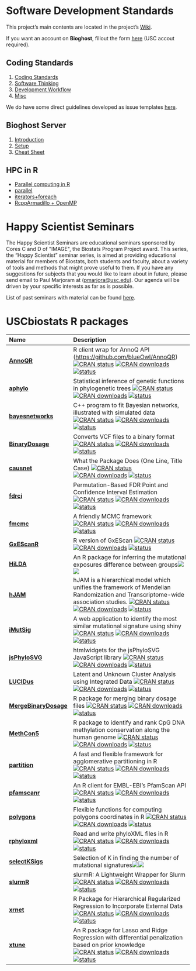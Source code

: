 Software Development Standards
================

This project’s main contents are located in the project’s
[Wiki](https://github.com/USCbiostats/CodingStandards/wiki).

If you want an account on **Bioghost**, fillout the form
[here](https://forms.gle/GLKGfydPj5LmfHWq6) (USC accout required).

## Coding Standards

1.  [Coding Standards](../../wiki/Home#coding-standards)
2.  [Software Thinking](../../wiki/Home#software-thinking)
3.  [Development Workflow](../../wiki/Home#development-workflow)
4.  [Misc](../../wiki/Home#misc)

We do have some direct guidelines developed as issue templates
[here](templates).

## Bioghost Server

1.  [Introduction](../../wiki/Bioghost-server#introduction)
2.  [Setup](../../wiki/Bioghost-server#setup)
3.  [Cheat Sheet](../../wiki/Bioghost-server#cheat-sheet)

## HPC in R

  - [Parallel computing in
    R](../../wiki/HPC-in-R#parallel-computing-in-r)  
  - [parallel](../../wiki/HPC-in-R#parallel)
  - [iterators+foreach](../../wiki/HPC-in-R#foreach)
  - [RcppArmadillo +
    OpenMP](../../wiki/HPC-in-R#rcpparmadillo-and-openmp)

# Happy Scientist Seminars

The Happy Scientist Seminars are educational seminars sponsored by Cores
C and D of "IMAGE", the Biostats Program Project award. This series, the “Happy
Scientist” seminar series, is aimed at providing educational material
for members of Biostats, both students and faculty, about a variety of
tools and methods that might prove useful to them. If you have any
suggestions for subjects that you would like to learn about in future,
please send email to Paul Marjoram at (<pmarjora@usc.edu>). Our agenda
will be driven by your specific interests as far as is possible.

List of past seminars with material can be found
[here](/happy_scientist/).

# USCbiostats R packages

| Name                                                                      | Description                                                                                                                                                                                                                                                                                                                                                                                                                                         |
| :------------------------------------------------------------------------ | :-------------------------------------------------------------------------------------------------------------------------------------------------------------------------------------------------------------------------------------------------------------------------------------------------------------------------------------------------------------------------------------------------------------------------------------------------- |
| [**AnnoQR**](https://github.com/USCbiostats/AnnoQR)                       | R client wrap for AnnoQ API (<https://github.com/blueOwl/AnnoQR>) [![CRAN status](https://www.r-pkg.org/badges/version/AnnoQR)](https://CRAN.R-project.org/package=AnnoQR) [![CRAN downloads](http://cranlogs.r-pkg.org/badges/grand-total/AnnoQR)](https://cran.r-project.org/package=AnnoQR) [![status](https://tinyverse.netlify.com/badge/AnnoQR)](https://CRAN.R-project.org/package=AnnoQR)                                                   |
| [**aphylo**](https://github.com/USCbiostats/aphylo)                       | Statistical inference of genetic functions in phylogenetic trees [![CRAN status](https://www.r-pkg.org/badges/version/aphylo)](https://CRAN.R-project.org/package=aphylo) [![CRAN downloads](http://cranlogs.r-pkg.org/badges/grand-total/aphylo)](https://cran.r-project.org/package=aphylo) [![status](https://tinyverse.netlify.com/badge/aphylo)](https://CRAN.R-project.org/package=aphylo)                                                    |
| [**bayesnetworks**](https://github.com/USCbiostats/bayesnetworks)         | C++ program to fit Bayesian networks, illustrated with simulated data [![CRAN status](https://www.r-pkg.org/badges/version/bayesnetworks)](https://CRAN.R-project.org/package=bayesnetworks) [![CRAN downloads](http://cranlogs.r-pkg.org/badges/grand-total/bayesnetworks)](https://cran.r-project.org/package=bayesnetworks) [![status](https://tinyverse.netlify.com/badge/bayesnetworks)](https://CRAN.R-project.org/package=bayesnetworks)     |
| [**BinaryDosage**](https://github.com/USCbiostats/BinaryDosage)           | Converts VCF files to a binary format [![CRAN status](https://www.r-pkg.org/badges/version/BinaryDosage)](https://CRAN.R-project.org/package=BinaryDosage) [![CRAN downloads](http://cranlogs.r-pkg.org/badges/grand-total/BinaryDosage)](https://cran.r-project.org/package=BinaryDosage) [![status](https://tinyverse.netlify.com/badge/BinaryDosage)](https://CRAN.R-project.org/package=BinaryDosage)                                           |
| [**causnet**](https://github.com/USCbiostats/causnet)                     | What the Package Does (One Line, Title Case) [![CRAN status](https://www.r-pkg.org/badges/version/causnet)](https://CRAN.R-project.org/package=causnet) [![CRAN downloads](http://cranlogs.r-pkg.org/badges/grand-total/causnet)](https://cran.r-project.org/package=causnet) [![status](https://tinyverse.netlify.com/badge/causnet)](https://CRAN.R-project.org/package=causnet)                                                                  |
| [**fdrci**](https://github.com/USCbiostats/fdrci)                         | Permutation-Based FDR Point and Confidence Interval Estimation [![CRAN status](https://www.r-pkg.org/badges/version/fdrci)](https://CRAN.R-project.org/package=fdrci) [![CRAN downloads](http://cranlogs.r-pkg.org/badges/grand-total/fdrci)](https://cran.r-project.org/package=fdrci) [![status](https://tinyverse.netlify.com/badge/fdrci)](https://CRAN.R-project.org/package=fdrci)                                                            |
| [**fmcmc**](https://github.com/USCbiostats/fmcmc)                         | A friendly MCMC framework [![CRAN status](https://www.r-pkg.org/badges/version/fmcmc)](https://CRAN.R-project.org/package=fmcmc) [![CRAN downloads](http://cranlogs.r-pkg.org/badges/grand-total/fmcmc)](https://cran.r-project.org/package=fmcmc) [![status](https://tinyverse.netlify.com/badge/fmcmc)](https://CRAN.R-project.org/package=fmcmc)                                                                                                 |
| [**GxEScanR**](https://github.com/USCbiostats/GxEScanR)                   | R version of GxEScan [![CRAN status](https://www.r-pkg.org/badges/version/GxEScanR)](https://CRAN.R-project.org/package=GxEScanR) [![CRAN downloads](http://cranlogs.r-pkg.org/badges/grand-total/GxEScanR)](https://cran.r-project.org/package=GxEScanR) [![status](https://tinyverse.netlify.com/badge/GxEScanR)](https://CRAN.R-project.org/package=GxEScanR)                                                                                    |
| [**HiLDA**](https://github.com/USCbiostats/HiLDA)                         | An R package for inferring the mutational exposures difference between groups[![](https://img.shields.io/badge/Bioconductor%20version-1.0.0-green.svg)](https://www.bioconductor.org/packages/HiLDA)[![](https://img.shields.io/badge/download-2132/total-blue.svg)](https://bioconductor.org/packages/stats/bioc/HiLDA)                                                                                                                            |
| [**hJAM**](https://github.com/USCbiostats/hJAM)                           | hJAM is a hierarchical model which unifies the framework of Mendelian Randomization and Transcriptome-wide association studies. [![CRAN status](https://www.r-pkg.org/badges/version/hJAM)](https://CRAN.R-project.org/package=hJAM) [![CRAN downloads](http://cranlogs.r-pkg.org/badges/grand-total/hJAM)](https://cran.r-project.org/package=hJAM) [![status](https://tinyverse.netlify.com/badge/hJAM)](https://CRAN.R-project.org/package=hJAM) |
| [**iMutSig**](https://github.com/USCbiostats/iMutSig)                     | A web application to identify the most similar mutational signature using shiny [![CRAN status](https://www.r-pkg.org/badges/version/iMutSig)](https://CRAN.R-project.org/package=iMutSig) [![CRAN downloads](http://cranlogs.r-pkg.org/badges/grand-total/iMutSig)](https://cran.r-project.org/package=iMutSig) [![status](https://tinyverse.netlify.com/badge/iMutSig)](https://CRAN.R-project.org/package=iMutSig)                               |
| [**jsPhyloSVG**](https://github.com/USCbiostats/jsPhyloSVG)               | htmlwidgets for the jsPhyloSVG JavaScript library [![CRAN status](https://www.r-pkg.org/badges/version/jsPhyloSVG)](https://CRAN.R-project.org/package=jsPhyloSVG) [![CRAN downloads](http://cranlogs.r-pkg.org/badges/grand-total/jsPhyloSVG)](https://cran.r-project.org/package=jsPhyloSVG) [![status](https://tinyverse.netlify.com/badge/jsPhyloSVG)](https://CRAN.R-project.org/package=jsPhyloSVG)                                           |
| [**LUCIDus**](https://github.com/USCbiostats/LUCIDus)                     | Latent and Unknown Cluster Analysis using Integrated Data [![CRAN status](https://www.r-pkg.org/badges/version/LUCIDus)](https://CRAN.R-project.org/package=LUCIDus) [![CRAN downloads](http://cranlogs.r-pkg.org/badges/grand-total/LUCIDus)](https://cran.r-project.org/package=LUCIDus) [![status](https://tinyverse.netlify.com/badge/LUCIDus)](https://CRAN.R-project.org/package=LUCIDus)                                                     |
| [**MergeBinaryDosage**](https://github.com/USCbiostats/MergeBinaryDosage) | R package for merging binary dosage files [![CRAN status](https://www.r-pkg.org/badges/version/MergeBinaryDosage)](https://CRAN.R-project.org/package=MergeBinaryDosage) [![CRAN downloads](http://cranlogs.r-pkg.org/badges/grand-total/MergeBinaryDosage)](https://cran.r-project.org/package=MergeBinaryDosage) [![status](https://tinyverse.netlify.com/badge/MergeBinaryDosage)](https://CRAN.R-project.org/package=MergeBinaryDosage)         |
| [**MethCon5**](https://github.com/USCbiostats/MethCon5) | R package to identify and rank CpG DNA methylation conservation along the human genome [![CRAN status](https://www.r-pkg.org/badges/version/MethCon5)](https://CRAN.R-project.org/package=methcon5) [![CRAN downloads](http://cranlogs.r-pkg.org/badges/grand-total/MethCon5)](https://cran.r-project.org/package=methcon5) [![status](https://tinyverse.netlify.com/badge/Methcon5)](https://CRAN.R-project.org/package=methcon5)         |
| [**partition**](https://github.com/USCbiostats/partition)                 | A fast and flexible framework for agglomerative partitioning in R [![CRAN status](https://www.r-pkg.org/badges/version/partition)](https://CRAN.R-project.org/package=partition) [![CRAN downloads](http://cranlogs.r-pkg.org/badges/grand-total/partition)](https://cran.r-project.org/package=partition) [![status](https://tinyverse.netlify.com/badge/partition)](https://CRAN.R-project.org/package=partition)                                 |
| [**pfamscanr**](https://github.com/USCbiostats/pfamscanr)                 | An R client for EMBL-EBI’s PfamScan API [![CRAN status](https://www.r-pkg.org/badges/version/pfamscanr)](https://CRAN.R-project.org/package=pfamscanr) [![CRAN downloads](http://cranlogs.r-pkg.org/badges/grand-total/pfamscanr)](https://cran.r-project.org/package=pfamscanr) [![status](https://tinyverse.netlify.com/badge/pfamscanr)](https://CRAN.R-project.org/package=pfamscanr)                                                           |
| [**polygons**](https://github.com/USCbiostats/polygons)                   | Flexible functions for computing polygons coordinates in R [![CRAN status](https://www.r-pkg.org/badges/version/polygons)](https://CRAN.R-project.org/package=polygons) [![CRAN downloads](http://cranlogs.r-pkg.org/badges/grand-total/polygons)](https://cran.r-project.org/package=polygons) [![status](https://tinyverse.netlify.com/badge/polygons)](https://CRAN.R-project.org/package=polygons)                                              |
| [**rphyloxml**](https://github.com/USCbiostats/rphyloxml)                 | Read and write phyloXML files in R [![CRAN status](https://www.r-pkg.org/badges/version/rphyloxml)](https://CRAN.R-project.org/package=rphyloxml) [![CRAN downloads](http://cranlogs.r-pkg.org/badges/grand-total/rphyloxml)](https://cran.r-project.org/package=rphyloxml) [![status](https://tinyverse.netlify.com/badge/rphyloxml)](https://CRAN.R-project.org/package=rphyloxml)                                                                |
| [**selectKSigs**](https://github.com/USCbiostats/selectKSigs)             | Selection of K in finding the number of mutational signatures[![](https://img.shields.io/badge/Bioconductor%20version-1.0.0-green.svg)](https://www.bioconductor.org/packages/selectKSigs)[![](https://img.shields.io/badge/download-1397/total-blue.svg)](https://bioconductor.org/packages/stats/bioc/selectKSigs)                                                                                                                                |
| [**slurmR**](https://github.com/USCbiostats/slurmR)                       | slurmR: A Lightweight Wrapper for Slurm [![CRAN status](https://www.r-pkg.org/badges/version/slurmR)](https://CRAN.R-project.org/package=slurmR) [![CRAN downloads](http://cranlogs.r-pkg.org/badges/grand-total/slurmR)](https://cran.r-project.org/package=slurmR) [![status](https://tinyverse.netlify.com/badge/slurmR)](https://CRAN.R-project.org/package=slurmR)                                                                             |
| [**xrnet**](https://github.com/USCbiostats/xrnet)                         | R Package for Hierarchical Regularized Regression to Incorporate External Data [![CRAN status](https://www.r-pkg.org/badges/version/xrnet)](https://CRAN.R-project.org/package=xrnet) [![CRAN downloads](http://cranlogs.r-pkg.org/badges/grand-total/xrnet)](https://cran.r-project.org/package=xrnet) [![status](https://tinyverse.netlify.com/badge/xrnet)](https://CRAN.R-project.org/package=xrnet)                                            |
| [**xtune**](https://github.com/USCbiostats/xtune)                         | An R package for Lasso and Ridge Regression with differential penalization based on prior knowledge [![CRAN status](https://www.r-pkg.org/badges/version/xtune)](https://CRAN.R-project.org/package=xtune) [![CRAN downloads](http://cranlogs.r-pkg.org/badges/grand-total/xtune)](https://cran.r-project.org/package=xtune) [![status](https://tinyverse.netlify.com/badge/xtune)](https://CRAN.R-project.org/package=xtune)                       |
